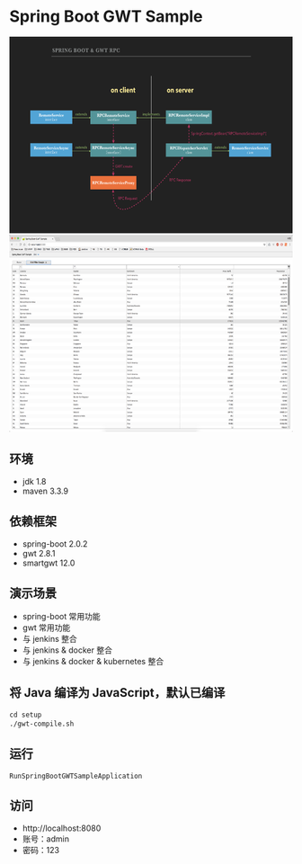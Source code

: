 # Spring Boot GWT Sample

<img src="https://github.com/panxiaoan/spring-boot-gwt-sample/blob/master/docs/media/gwt-rpc.png" width="600" height="350" alt="GWT RPC 与 SpringBoot 交互原理图"/>

<img src="https://github.com/panxiaoan/spring-boot-gwt-sample/blob/master/docs/media/sample.png" width="600" height="350" alt="主页"/>

## 环境
- jdk 1.8
- maven 3.3.9

## 依赖框架
- spring-boot 2.0.2
- gwt 2.8.1
- smartgwt 12.0

## 演示场景
- spring-boot 常用功能
- gwt 常用功能
- 与 jenkins 整合
- 与 jenkins & docker 整合
- 与 jenkins & docker & kubernetes 整合

## 将 Java 编译为 JavaScript，默认已编译
```shell
cd setup
./gwt-compile.sh
```

## 运行
```
RunSpringBootGWTSampleApplication
```

## 访问
- http://localhost:8080
- 账号：admin
- 密码：123
